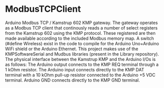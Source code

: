 # ModbusTCPClient
Arduino Modbus TCP / Kamstrup 602 KMP gateway. The gateway operates as a Modbus TCP client that continously reads a number of select registers from the Kamstrup 602 using the KMP protocol. These registered are then made available according to the included Modbus memory map.
A switch (#define Wireless) exist in the code to compile for the Arduino Uno+Arduino WiFi shield or the Arduino Ethernet.
This project makes use of the KMPSoftwareSerial and Mudbus libraries (present in the Library repository).
The physical interface between the Kamstrup KMP and the Arduino I/Os is as follows: The Arduino output connects to the KMP REQ terminal through a 1 kOhm resistor. The Arduino input connects directly to the KMP DAT terminal with a 10 kOhm pull-up resistor connected to the Arduino +5 VDC terminal. Arduino GND connects directly to the KMP GND terminal.
